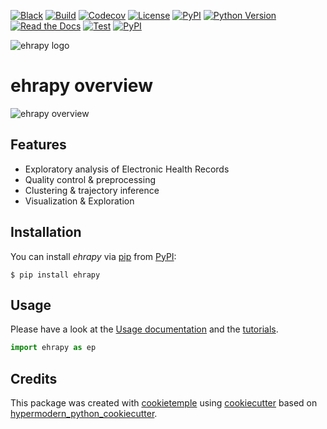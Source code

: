 [![Black](https://img.shields.io/badge/code%20style-black-000000.svg)](https://github.com/psf/black)
[![Build](https://github.com/theislab/ehrapy/workflows/Build%20ehrapy%20Package/badge.svg)](https://github.com/theislab/ehrapy/actions?workflow=Package)
[![Codecov](https://codecov.io/gh/theislab/ehrapy/branch/master/graph/badge.svg)](https://codecov.io/gh/theislab/ehrapy)
[![License](https://img.shields.io/github/license/theislab/ehrapy)](https://opensource.org/licenses/Apache2.0)
[![PyPI](https://img.shields.io/pypi/v/ehrapy.svg)](https://pypi.org/project/ehrapy/)
[![Python Version](https://img.shields.io/pypi/pyversions/ehrapy)](https://pypi.org/project/ehrapy)
[![Read the Docs](https://img.shields.io/readthedocs/ehrapy/latest.svg?label=Read%20the%20Docs)](https://ehrapy.readthedocs.io/)
[![Test](https://github.com/theislab/ehrapy/workflows/Run%20ehrapy%20Tests/badge.svg)](https://github.com/theislab/ehrapy/actions?workflow=Tests)
[![PyPI](https://img.shields.io/badge/pre--commit-enabled-brightgreen?logo=pre-commit&logoColor=white)](https://github.com/pre-commit/pre-commit)

<img src="https://user-images.githubusercontent.com/21954664/156930990-0d668468-0cd9-496e-995a-96d2c2407cf5.png" alt="ehrapy logo">

# ehrapy overview

<img src="ehrapy_fig.png![grafik](https://user-images.githubusercontent.com/99650244/217562449-e05ab1dd-9c04-44fc-a042-b993dd9d4eea.png)" alt="ehrapy overview">

## Features

-   Exploratory analysis of Electronic Health Records
-   Quality control & preprocessing
-   Clustering & trajectory inference
-   Visualization & Exploration

## Installation

You can install _ehrapy_ via [pip] from [PyPI]:

```console
$ pip install ehrapy
```

## Usage

Please have a look at the [Usage documentation][usage] and the [tutorials][tutorials].

```python
import ehrapy as ep
```

## Credits

This package was created with [cookietemple] using [cookiecutter] based on [hypermodern_python_cookiecutter].

[cookiecutter]: https://github.com/audreyr/cookiecutter
[cookietemple]: https://cookietemple.com
[hypermodern_python_cookiecutter]: https://github.com/cjolowicz/cookiecutter-hypermodern-python
[pip]: https://pip.pypa.io/
[pypi]: https://pypi.org/
[usage]: https://ehrapy.readthedocs.io/en/latest/usage/usage.html
[tutorials]: https://ehrapy.readthedocs.io/en/latest/tutorials/index.html
